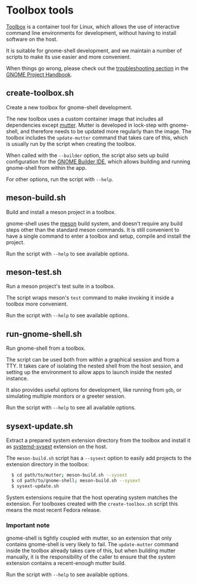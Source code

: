 # Toolbox tools

[Toolbox][toolbox] is a container tool for Linux, which allows the use of
interactive command line environments for development, without having to
install software on the host.

It is suitable for gnome-shell development, and we maintain a number of scripts
to make its use easier and more convenient.

When things go wrong, please check out the [troubleshooting section][troubleshooting] in the [GNOME Project Handbook][handbook].

## create-toolbox.sh
Create a new toolbox for gnome-shell development.

The new toolbox uses a custom container image that includes all dependencies
except [mutter]. Mutter is developed in lock-step with gnome-shell, and
therefore needs to be updated more regularly than the image. The toolbox
includes the `update-mutter` command that takes care of this, which is usually
run by the script when creating the toolbox.

When called with the `--builder` option, the script also sets up build
configuration for the [GNOME Builder IDE][builder], which allows building
and running gnome-shell from within the app.

For other options, run the script with `--help`.

## meson-build.sh

Build and install a meson project in a toolbox.

gnome-shell uses the [meson] build system, and doesn't require any build
steps other than the standard meson commands. It is still convenient to
have a single command to enter a toolbox and setup, compile and install
the project.

Run the script with `--help` to see available options.

## meson-test.sh

Run a meson project's test suite in a toolbox.

The script wraps meson's `test` command to make invoking it inside a
toolbox more convenient.

Run the script with `--help` to see available options.

## run-gnome-shell.sh

Run gnome-shell from a toolbox.

The script can be used both from within a graphical session and from a TTY.
It takes care of isolating the nested shell from the host session, and setting
up the environment to allow apps to launch inside the nested instance.

It also provides useful options for development, like running from `gdb`, or
simulating multiple monitors or a greeter session.

Run the script with `--help` to see all available options.

## sysext-update.sh

Extract a prepared system extension directory from the toolbox and
install it as [systemd-sysext] extension on the host.

The `meson-build.sh` script has a `--sysext` option to easily add
projects to the extension directory in the toolbox:

```sh
  $ cd path/to/mutter; meson-build.sh --sysext
  $ cd path/to/gnome-shell; meson-build.sh --sysext
  $ sysext-update.sh
```

System extensions require that the host operating system matches
the extension. For toolboxes created with the `create-toolbox.sh`
script this means the most recent Fedora release.

### Important note

gnome-shell is tightly coupled with mutter, so an extension that
only contains gnome-shell is very likely to fail. The `update-mutter`
command inside the toolbox already takes care of this, but when
building mutter manually, it is the responsibility of the caller
to ensure that the system extension contains a recent-enough
mutter build.

Run the script with `--help` to see available options.

[toolbox]: https://containertoolbx.org/
[mutter]: https://gitlab.gnome.org/GNOME/mutter
[builder]: https://apps.gnome.org/Builder/
[meson]: https://mesonbuild.com
[handbook]: https://handbook.gnome.org/
[troubleshooting]: https://handbook.gnome.org/development/toolbx.html#when-things-go-wrong
[systemd-sysext]: https://www.freedesktop.org/software/systemd/man/latest/systemd-sysext.html
